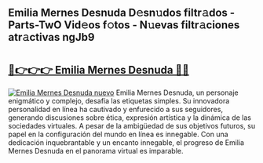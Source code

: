 ## Emilia Mernes Desnuda D𝚎sn𝚞dos filtr𝚊dos - Parts-TwO Vid𝚎os f𝚘tos - N𝚞evas filtr𝚊ciones atr𝚊ctivas ngJb9

# <h2><a href="http://mb4w0ia.tromn.icu/?c=Emilia+Mernes+Desnuda">🔗👉👉👉 Emilia Mernes Desnuda 🔗🔗</a></h2>

[![Emilia Mernes Desnuda nuevo](https://i.imgur.com/pEAQMta.gif)](http://mb4w0ia.tromn.icu/?c=Emilia+Mernes+Desnuda)
Emilia Mernes Desnuda, un personaje enigmático y complejo, desafía las etiquetas simples. Su innovadora personalidad en línea ha cautivado y enfurecido a sus seguidores, generando discusiones sobre ética, expresión artística y la dinámica de las sociedades virtuales. A pesar de la ambigüedad de sus objetivos futuros, su papel en la configuración del mundo en línea es innegable. Con una dedicación inquebrantable y un encanto innegable, el progreso de Emilia Mernes Desnuda en el panorama virtual es imparable.
